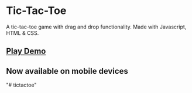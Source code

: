 # Tic-Tac-Toe
A tic-tac-toe game with drag and drop functionality. Made with Javascript, HTML & CSS.

## [Play Demo](https://est271.github.io/tic-tac-toe/)

## Now available on mobile devices
"# tictactoe" 
